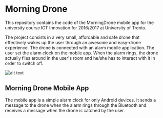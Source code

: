# Morning Drone

This repository contains the code of the MorningDrone mobile app for the university course ICT Innovation for 2016/2017 at University of Trento.

The project consists in a very small, affordable and safe drone that effectively 
wakes up the user through an awesome and easy-drone experience.
The drone is connected with an alarm mobile application. 
The user set the alarm clock on the mobile app. When the alarm rings, the drone
actually flies around in the user's room and he/she has to interact with it in
order to switch off.

![alt text](https://raw.githubusercontent.com/username/projectname/branch/path/to/img.png)

## Morning Drone Mobile App

The mobile app is a simple alarm clock for only Android devices.
It sends a message to the drone when the alarm rings through the Bluetooth and receives a message when the drone is catched 
by the user.
